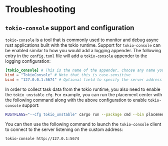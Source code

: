 # Troubleshooting

## `tokio-console` support and configuration

`tokio-console` is a tool that is commonly used to monitor and debug async rust applications built with the tokio runtime. Support for `tokio-console` can be enabled similar to how you would add a logging appender. The following entry in the `config.toml` file will add a `tokio-console` appender to the logging configuration:

```toml
[tokio_console] # This is the name of the appender, choose any name you like
kind = "TokioConsole" # Note that this is case-sensitive
bind = "127.0.0.1:5674" # Optional field to specify the server address for the tokio-console server
```

In order to collect task data from the tokio runtime, you also need to enable the `tokio_unstable` `cfg`. For example, you can run the placement center with the following command along with the above configuration to enable `tokio-console` support:

```bash
RUSTFLAGS="--cfg tokio_unstable" cargo run --package cmd --bin placement-center
```

You can then use the following command to launch the `tokio-console` client to connect to the server listening on the custom address:

```bash
tokio-console http://127.0.1:5674
```
